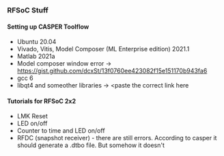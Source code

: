 ### RFSoC Stuff

#### Setting up CASPER Toolflow

- Ubuntu 20.04
- Vivado, Vitis, Model Composer (ML Enterprise edition) 2021.1
- Matlab 2021a
- Model composer window error -> https://gist.github.com/dcxSt/13f0760ee423082f15e151170b943fa6
- gcc 6
- libqt4 and someother libraries -> <paste the correct link here

#### Tutorials for RFSoC 2x2

- LMK Reset
- LED on/off
- Counter to time and LED on/off
- RFDC (snapshot receiver) - there are still errors. According to casper it should generate a .dtbo file. But somehow it doesn't

